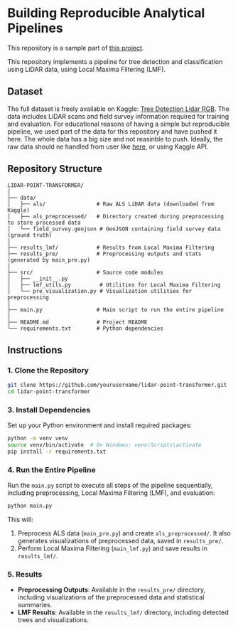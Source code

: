 
# Building Reproducible Analytical Pipelines

This repository is a sample part of [this project](https://github.com/mina-naseh/lidar-point-transformer).

This repository implements a pipeline for tree detection and classification using LiDAR data, using Local Maxima Filtering (LMF).

## Dataset

The full dataset is freely available on Kaggle: [Tree Detection Lidar RGB](https://www.kaggle.com/datasets/sentinel3734/tree-detection-lidar-rgb/data). The data includes LiDAR scans and field survey information required for training and evaluation.
For educational reasons of having a simple but reproducible pipeline, we used part of the data for this repository and have pushed it here. The whole data has a big size and not reasinble to push. 
Ideally, the raw data should ne handled from user like [here](https://github.com/mina-naseh/lidar-point-transformer), or using Kaggle API.

## Repository Structure

```plaintext
LIDAR-POINT-TRANSFORMER/
│
├── data/
│   ├── als/                # Raw ALS LiDAR data (downloaded from Kaggle)
│   ├── als_preprocessed/   # Directory created during preprocessing to store processed data
│   └── field_survey.geojson # GeoJSON containing field survey data (ground truth)
│
├── results_lmf/            # Results from Local Maxima Filtering
├── results_pre/            # Preprocessing outputs and stats (generated by main_pre.py)
│
├── src/                    # Source code modules
│   ├── __init__.py
│   ├── lmf_utils.py         # Utilities for Local Maxima Filtering
│   └── pre_visualization.py # Visualization utilities for preprocessing
│
├── main.py                 # Main script to run the entire pipeline
│
├── README.md               # Project README
└── requirements.txt        # Python dependencies
```

## Instructions

### 1. Clone the Repository

```bash
git clone https://github.com/yourusername/lidar-point-transformer.git
cd lidar-point-transformer
```

### 3. Install Dependencies

Set up your Python environment and install required packages:

```bash
python -m venv venv
source venv/bin/activate  # On Windows: venv\Scripts\activate
pip install -r requirements.txt
```

### 4. Run the Entire Pipeline

Run the `main.py` script to execute all steps of the pipeline sequentially, including preprocessing, Local Maxima Filtering (LMF), and evaluation:

```bash
python main.py
```

This will:

1. Preprocess ALS data (`main_pre.py`) and create `als_preprocessed/`. It also generates visualizations of preprocessed data, saved in `results_pre/`.
2. Perform Local Maxima Filtering (`main_lmf.py`) and save results in `results_lmf/`.

### 5. Results

- **Preprocessing Outputs**: Available in the `results_pre/` directory, including visualizations of the preprocessed data and statistical summaries.
- **LMF Results**: Available in the `results_lmf/` directory, including detected trees and visualizations.

